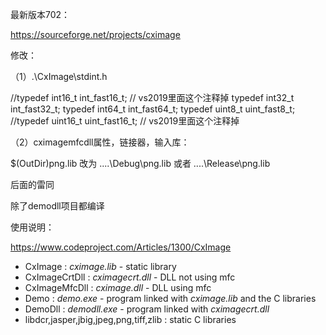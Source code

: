 最新版本702：

https://sourceforge.net/projects/cximage



修改：



（1）.\CxImage\stdint.h

//typedef int16_t   int_fast16_t;			// vs2019里面这个注释掉
typedef int32_t   int_fast32_t;
typedef int64_t   int_fast64_t;
typedef uint8_t   uint_fast8_t;
//typedef uint16_t  uint_fast16_t;		// vs2019里面这个注释掉



（2）cximagemfcdll属性，链接器，输入库：

$(OutDir)png.lib 改为 ..\..\Debug\png.lib 或者  ..\..\Release\png.lib

后面的雷同





除了demodll项目都编译



使用说明：

https://www.codeproject.com/Articles/1300/CxImage

- CxImage : *cximage.lib* - static library
- CxImageCrtDll : *cximagecrt.dll* - DLL not using mfc
- CxImageMfcDll : *cximage.dll* - DLL using mfc
- Demo : *demo.exe* - program linked with *cximage.lib* and the C libraries
- DemoDll : *demodll.exe* - program linked with *cximagecrt.dll*
- libdcr,jasper,jbig,jpeg,png,tiff,zlib : static C libraries